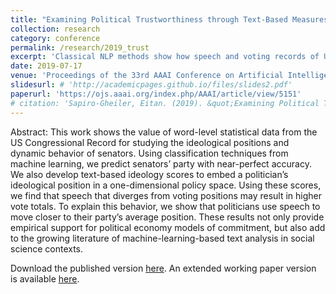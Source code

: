 ```yaml
---
title: "Examining Political Trustworthiness through Text-Based Measures of Ideology"
collection: research
category: conference
permalink: /research/2019_trust
excerpt: 'Classical NLP methods show how speech and voting records of U.S. senators differ in systematic ways.'
date: 2019-07-17
venue: 'Proceedings of the 33rd AAAI Conference on Artificial Intelligence'
slidesurl: # 'http://academicpages.github.io/files/slides2.pdf'
paperurl: 'https://ojs.aaai.org/index.php/AAAI/article/view/5151'
# citation: 'Sapiro-Gheiler, Eitan. (2019). &quot;Examining Political Trustworthiness through Text-Based Measures of Ideology.&quot; <i>Proceedings of the 33rd AAAI Conference on Artificial Intelligence,</i>, vol. 33(1); pp. 100029--100030.'
---
```


Abstract: This work shows the value of word-level statistical data from the US Congressional Record for studying the ideological positions and dynamic behavior of senators. Using classification techniques from machine learning, we predict senators’ party with near-perfect accuracy. We also develop text-based ideology scores to embed a politician’s ideological position in a one-dimensional policy space. Using these scores, we find that speech that diverges from voting positions may result in higher vote totals. To explain this behavior, we show that politicians use speech to move closer to their party’s average position. These results not only provide empirical support for political economy models of commitment, but also add to the growing literature of machine-learning-based text analysis in social science contexts.

Download the published version [here](https://ojs.aaai.org/index.php/AAAI/article/view/5151). An extended working paper version is available [here](https://arxiv.org/abs/1809.00741).